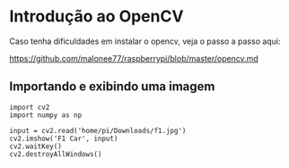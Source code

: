 # Introdução ao OpenCV 

Caso tenha dificuldades em instalar o opencv, veja o passo a passo aqui:

https://github.com/malonee77/raspberrypi/blob/master/opencv.md

## Importando e exibindo uma imagem
  
    import cv2
    import numpy as np 

    input = cv2.read('home/pi/Downloads/f1.jpg')
    cv2.imshow('F1 Car', input)
    cv2.waitKey()
    cv2.destroyAllWindows()

